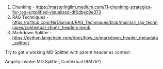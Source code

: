 1. Chunking - https://masteringllm.medium.com/11-chunking-strategies-for-rag-simplified-visualized-df0dbec8e373
2. RAG Techniques - https://github.com/NirDiamant/RAG_Techniques/blob/main/all_rag_techniques/contextual_chunk_headers.ipynb
3. Markdown Splitter - https://python.langchain.com/docs/how_to/markdown_header_metadata_splitter/

Try to get a working MD Splitter with parent header as context

Amplity involve MD Splitter, Contextual (BM25?)
